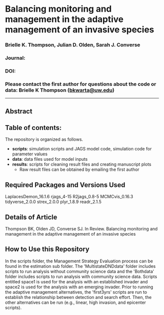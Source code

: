 # Balancing monitoring and management in the adaptive management of an invasive species

### Brielle K. Thompson, Julian D. Olden, Sarah J. Converse

### Journal: 

### DOI: 

### Please contact the first author for questions about the code or data: Brielle K Thompson (bkwarta@uw.edu)

__________________________________________________________________________________________________________________________________________

## Abstract


## Table of contents: 
The repository is organized as follows. 

* **scripts**: simulation scripts and JAGS model code, simulation code for parameter values
* **data**: data files used for model inputs
* **results**: scripts for cleaning result files and creating manuscript plots
  + Raw result files can be obtained by emailing the first author


## Required Packages and Versions Used
LaplacesDemon_16.1.6
rjags_4-15
R2jags_0.8-5
MCMCvis_0.16.3
tidyverse_2.0.0
strex_2.0.0
plyr_1.8.9
readr_2.1.5

## Details of Article
Thompson BK, Olden JD, Converse SJ. In Review. Balancing monitoring and management in the adaptive management of an invasive species

## How to Use this Repository
In the scripts folder, the Management Strategy Evaluation process can be found in the estimation sub folder. The 'MultistateDNDdata' folder includes scripts to run analysis without community science data and the 'Bothdata' folder includes scripts to run analysis with community science data. Scripts entitled space1 is used for the analysis with an established invader and space2 is used for the analysis with an emerging invader. Prior to running the adaptive management alternatives, the 'first3yrs' scripts are run to establish the relationship between detection and search effort. Then, the other alternatives can be run (e.g., linear, high invasion, and epicenter scripts). 
